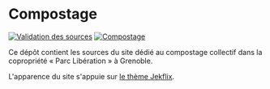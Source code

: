 # Compostage
[![Validation des sources](https://travis-ci.org/parc-liberation/compostage.svg?branch=gh-pages)](https://travis-ci.org/parc-liberation/compostage)
[![Compostage](https://img.shields.io/badge/site%20web-compostage-blue.svg)](https://parc-liberation.github.io/compostage)

Ce dépôt contient les sources du site dédié au compostage
collectif dans la copropriété « Parc Libération » à Grenoble.

L'apparence du site s'appuie sur [le thème Jekflix](https://github.com/thiagorossener/jekflix-template/tree/1b0881e9db83e044b9c0df5ebccf9a8ac2be9cde).

